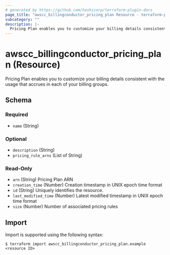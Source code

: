 ```yaml
---
# generated by https://github.com/hashicorp/terraform-plugin-docs
page_title: "awscc_billingconductor_pricing_plan Resource - terraform-provider-awscc"
subcategory: ""
description: |-
  Pricing Plan enables you to customize your billing details consistent with the usage that accrues in each of your billing groups.
---
```


# awscc_billingconductor_pricing_plan (Resource)

Pricing Plan enables you to customize your billing details consistent with the usage that accrues in each of your billing groups.



<!-- schema generated by tfplugindocs -->
## Schema

### Required

- `name` (String)

### Optional

- `description` (String)
- `pricing_rule_arns` (List of String)

### Read-Only

- `arn` (String) Pricing Plan ARN
- `creation_time` (Number) Creation timestamp in UNIX epoch time format
- `id` (String) Uniquely identifies the resource.
- `last_modified_time` (Number) Latest modified timestamp in UNIX epoch time format
- `size` (Number) Number of associated pricing rules

## Import

Import is supported using the following syntax:

```shell
$ terraform import awscc_billingconductor_pricing_plan.example <resource ID>
```
